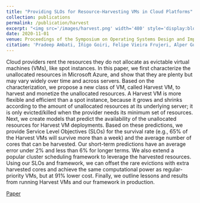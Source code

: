 ```yaml
---
title: "Providing SLOs for Resource-Harvesting VMs in Cloud Platforms"
collection: publications
permalink: /publication/harvest
excerpt: "<img src='/images/harvest.png' width='480' style='display:block; margin:auto;'><br/>Cloud providers rent the resources they do not allocate as evictable virtual machines (VMs), like spot instances. In this paper, we first characterize the unallocated resources in Microsoft Azure, and show that they are plenty but may vary widely over time and across servers. Based on the characterization, we propose a new class of VM, called Harvest VM, to harvest and monetize the unallocated resources. A Harvest VM is more flexible and efficient than a spot instance, because it grows and shrinks according to the amount of unallocated resources at its underlying server; it is only evicted/killed when the provider needs its minimum set of resources. Next, we create models that predict the availability of the unallocated resources for Harvest VM deployments. Based on these predictions, we provide Service Level Objectives (SLOs) for the survival rate (e.g., 65% of the Harvest VMs will survive more than a week) and the average number of cores that can be harvested. Our short-term predictions have an average error under 2% and less than 6% for longer terms. We also extend a popular cluster scheduling framework to leverage the harvested resources. Using our SLOs and framework, we can offset the rare evictions with extra harvested cores and achieve the same computational power as regular-priority VMs, but at 91% lower cost. Finally, we outline lessons and results from running Harvest VMs and our framework in production."
date: 2020-11-01
venue: Proceedings of the Symposium on Operating Systems Design and Implementation (OSDI)
citation: 'Pradeep Ambati, Íñigo Goiri, Felipe Vieira Frujeri, Alper Gun, Ke Wang, Brian Dolan, Brian Corell, Sekhar Pasupuleti, Thomas Moscibroda, Sameh Elnikety, Marcus Fontoura, Ricardo Bianchini'
---
```

Cloud providers rent the resources they do not allocate as evictable virtual machines (VMs), like spot instances. In this paper, we first characterize the unallocated resources in Microsoft Azure, and show that they are plenty but may vary widely over time and across servers. Based on the characterization, we propose a new class of VM, called Harvest VM, to harvest and monetize the unallocated resources. A Harvest VM is more flexible and efficient than a spot instance, because it grows and shrinks according to the amount of unallocated resources at its underlying server; it is only evicted/killed when the provider needs its minimum set of resources. Next, we create models that predict the availability of the unallocated resources for Harvest VM deployments. Based on these predictions, we provide Service Level Objectives (SLOs) for the survival rate (e.g., 65% of the Harvest VMs will survive more than a week) and the average number of cores that can be harvested. Our short-term predictions have an average error under 2% and less than 6% for longer terms. We also extend a popular cluster scheduling framework to leverage the harvested resources. Using our SLOs and framework, we can offset the rare evictions with extra harvested cores and achieve the same computational power as regular-priority VMs, but at 91% lower cost. Finally, we outline lessons and results from running Harvest VMs and our framework in production.

[Paper](https://www.microsoft.com/en-us/research/uploads/prod/2020/09/HarvestVMs-SLOs-OSDI20.pdf)

